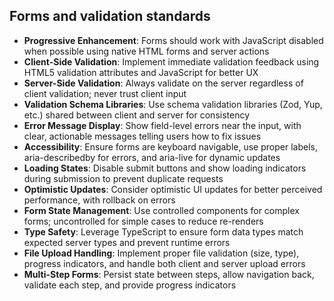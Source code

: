 ## Forms and validation standards

- **Progressive Enhancement**: Forms should work with JavaScript disabled when possible using native HTML forms and server actions
- **Client-Side Validation**: Implement immediate validation feedback using HTML5 validation attributes and JavaScript for better UX
- **Server-Side Validation**: Always validate on the server regardless of client validation; never trust client input
- **Validation Schema Libraries**: Use schema validation libraries (Zod, Yup, etc.) shared between client and server for consistency
- **Error Message Display**: Show field-level errors near the input, with clear, actionable messages telling users how to fix issues
- **Accessibility**: Ensure forms are keyboard navigable, use proper labels, aria-describedby for errors, and aria-live for dynamic updates
- **Loading States**: Disable submit buttons and show loading indicators during submission to prevent duplicate requests
- **Optimistic Updates**: Consider optimistic UI updates for better perceived performance, with rollback on errors
- **Form State Management**: Use controlled components for complex forms; uncontrolled for simple cases to reduce re-renders
- **Type Safety**: Leverage TypeScript to ensure form data types match expected server types and prevent runtime errors
- **File Upload Handling**: Implement proper file validation (size, type), progress indicators, and handle both client and server upload errors
- **Multi-Step Forms**: Persist state between steps, allow navigation back, validate each step, and provide progress indicators
